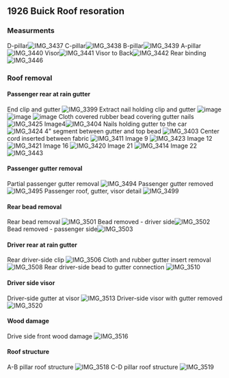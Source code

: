 ## 1926 Buick Roof resoration
### Measurments


D-pillar![IMG_3437](https://user-images.githubusercontent.com/1431998/82601935-50ae3480-9b7e-11ea-94cf-b16d0c99db0a.jpg)
C-pillar![IMG_3438](https://user-images.githubusercontent.com/1431998/82601936-5146cb00-9b7e-11ea-8d40-5eef44157162.jpg)
B-pillar![IMG_3439](https://user-images.githubusercontent.com/1431998/82601939-5146cb00-9b7e-11ea-8c74-76202dbf5469.jpg)
A-pillar![IMG_3440](https://user-images.githubusercontent.com/1431998/82601941-51df6180-9b7e-11ea-92b0-4e154b1485a8.jpg)
Visor![IMG_3441](https://user-images.githubusercontent.com/1431998/82601942-51df6180-9b7e-11ea-93d3-7d6ee80b2839.jpg)
Visor to Back![IMG_3442](https://user-images.githubusercontent.com/1431998/82601943-51df6180-9b7e-11ea-8820-ef3b42c3918f.jpg)
Rear binding![IMG_3446](https://user-images.githubusercontent.com/1431998/82604102-c1a31b80-9b81-11ea-8933-5457f53722ca.jpg)





### Roof removal
#### Passenger rear at rain gutter
End clip and gutter ![IMG_3399](https://user-images.githubusercontent.com/1431998/82164015-6371f200-987c-11ea-95fa-3642bb5d9bca.jpg)
Extract nail holding clip and gutter ![image](https://user-images.githubusercontent.com/1431998/82164019-6836a600-987c-11ea-9a5c-bf96add66f02.jpg)
![image](https://user-images.githubusercontent.com/1431998/82164009-5ce37a80-987c-11ea-97e5-8e250ffe6c4c.jpg)
![image](https://user-images.githubusercontent.com/1431998/82164019-6836a600-987c-11ea-9a5c-bf96add66f02.jpg)
Cloth covered rubber bead covering gutter nails ![IMG_3425](https://user-images.githubusercontent.com/1431998/82373368-7a832200-99eb-11ea-8e8a-0af824007577.jpg)
Image4![IMG_3404](https://user-images.githubusercontent.com/1431998/82164000-51904f00-987c-11ea-8edb-09522fdee0c7.jpg)
Nails holding gutter to the car ![IMG_3424](https://user-images.githubusercontent.com/1431998/82373396-866ee400-99eb-11ea-9d65-e22e13f843b9.jpg)
4" segment between gutter and top bead ![IMG_3403](https://user-images.githubusercontent.com/1431998/82164002-56550300-987c-11ea-934e-0a3ff299daed.jpg)
Center cord inserted between fabric ![IMG_3411](https://user-images.githubusercontent.com/1431998/82454205-786aa300-9a7f-11ea-85a2-15fea6b50c08.jpg)
Image 9 ![IMG_3423](https://user-images.githubusercontent.com/1431998/82373408-8969d480-99eb-11ea-8d46-e677c9da2a37.jpg)
Image 12![IMG_3421](https://user-images.githubusercontent.com/1431998/82373423-8c64c500-99eb-11ea-9e33-bda185bd9d2d.jpg)
Image 16 ![IMG_3420](https://user-images.githubusercontent.com/1431998/82373636-dea5e600-99eb-11ea-86a7-51b890f89d6c.jpg)
Image 21 ![IMG_3414](https://user-images.githubusercontent.com/1431998/82373661-e4033080-99eb-11ea-85cf-c61bf930c00c.jpg)
Image 22 ![IMG_3443](https://user-images.githubusercontent.com/1431998/82604099-c10a8500-9b81-11ea-9a76-2f6f0c89baeb.jpg)

#### Passenger gutter removal
Partial passenger gutter removal ![IMG_3494](https://user-images.githubusercontent.com/1431998/82720337-ba166c00-9c80-11ea-8f69-c60b7b2678d0.jpg)
Passenger gutter removed![IMG_3495](https://user-images.githubusercontent.com/1431998/82720338-baaf0280-9c80-11ea-9543-63358518a277.jpg)
Passenger roof, gutter, visor detail ![IMG_3499](https://user-images.githubusercontent.com/1431998/82720340-baaf0280-9c80-11ea-8784-f897cc706bb9.jpg)
#### Rear bead removal
Rear bead removal ![IMG_3501](https://user-images.githubusercontent.com/1431998/82720341-bb479900-9c80-11ea-8d8f-1f75c8edbff3.jpg)
Bead removed - driver side![IMG_3502](https://user-images.githubusercontent.com/1431998/82720342-bb479900-9c80-11ea-9bf7-3395a6413aa7.jpg)
Bead removed - passenger side![IMG_3503](https://user-images.githubusercontent.com/1431998/82720335-b97dd580-9c80-11ea-9e08-9bb660081f13.jpg)
#### Driver rear at rain gutter
Rear driver-side clip ![IMG_3506](https://user-images.githubusercontent.com/1431998/82720446-be8f5480-9c81-11ea-8924-90362ac189e8.jpg)
Cloth and rubber gutter insert removal ![IMG_3508](https://user-images.githubusercontent.com/1431998/82720447-bf27eb00-9c81-11ea-9088-0b8629b5644a.jpg)
Rear driver-side bead to gutter connection ![IMG_3510](https://user-images.githubusercontent.com/1431998/82720448-bf27eb00-9c81-11ea-8e89-33400cb661f6.jpg)
#### Driver side visor
Driver-side gutter at visor ![IMG_3513](https://user-images.githubusercontent.com/1431998/82720449-bfc08180-9c81-11ea-977d-3e269a0c026f.jpg)
Driver-side visor with gutter removed ![IMG_3520](https://user-images.githubusercontent.com/1431998/82720445-bdf6be00-9c81-11ea-96e8-3aba740b6d2f.jpg)
#### Wood damage
Drive side front wood damage ![IMG_3516](https://user-images.githubusercontent.com/1431998/82720450-bfc08180-9c81-11ea-95a3-4ea894506cee.jpg)
#### Roof structure
A-B pillar roof structure ![IMG_3518](https://user-images.githubusercontent.com/1431998/82720451-c0591800-9c81-11ea-8a23-29f9fd8d94fd.jpg)
C-D pillar roof structure ![IMG_3519](https://user-images.githubusercontent.com/1431998/82720452-c0591800-9c81-11ea-9c6d-6388538e3d8c.jpg)
